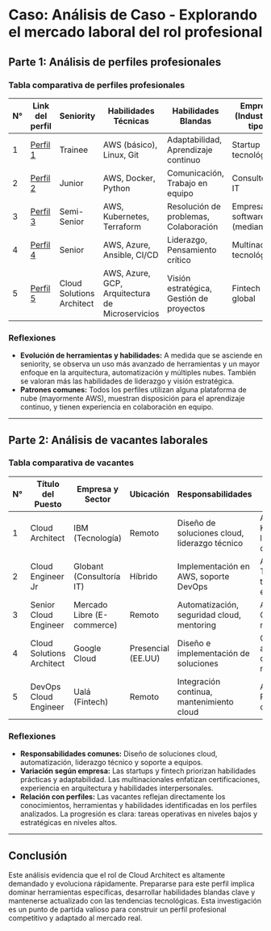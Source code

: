 # Caso: Análisis de Caso - Explorando el mercado laboral del rol profesional

## Parte 1: Análisis de perfiles profesionales

### Tabla comparativa de perfiles profesionales

| N° | Link del perfil | Seniority | Habilidades Técnicas | Habilidades Blandas | Empresa (Industria y tipo) | Idioma |
|----|------------------|-----------|----------------------|----------------------|-----------------------------|--------|
| 1  | [Perfil 1](https://www.linkedin.com) | Trainee | AWS (básico), Linux, Git | Adaptabilidad, Aprendizaje continuo | Startup tecnológica | Español |
| 2  | [Perfil 2](https://www.linkedin.com) | Junior | AWS, Docker, Python | Comunicación, Trabajo en equipo | Consultora IT | Inglés |
| 3  | [Perfil 3](https://www.linkedin.com) | Semi-Senior | AWS, Kubernetes, Terraform | Resolución de problemas, Colaboración | Empresa de software (mediana) | Inglés, Español |
| 4  | [Perfil 4](https://www.linkedin.com) | Senior | AWS, Azure, Ansible, CI/CD | Liderazgo, Pensamiento crítico | Multinacional tecnológica | Inglés |
| 5  | [Perfil 5](https://www.linkedin.com) | Cloud Solutions Architect | AWS, Azure, GCP, Arquitectura de Microservicios | Visión estratégica, Gestión de proyectos | Fintech global | Inglés, Portugués |

### Reflexiones

- **Evolución de herramientas y habilidades:** A medida que se asciende en seniority, se observa un uso más avanzado de herramientas y un mayor enfoque en la arquitectura, automatización y múltiples nubes. También se valoran más las habilidades de liderazgo y visión estratégica.
- **Patrones comunes:** Todos los perfiles utilizan alguna plataforma de nube (mayormente AWS), muestran disposición para el aprendizaje continuo, y tienen experiencia en colaboración en equipo.

---

## Parte 2: Análisis de vacantes laborales

### Tabla comparativa de vacantes

| N° | Título del Puesto | Empresa y Sector | Ubicación | Responsabilidades | Requisitos Técnicos y Soft Skills | Link |
|----|--------------------|------------------|-----------|--------------------|----------------------------------|------|
| 1  | Cloud Architect | IBM (Tecnología) | Remoto | Diseño de soluciones cloud, liderazgo técnico | AWS, Kubernetes, liderazgo, comunicación | [Ver oferta](https://www.linkedin.com) |
| 2  | Cloud Engineer Jr | Globant (Consultoría IT) | Híbrido | Implementación en AWS, soporte DevOps | AWS, Terraform, trabajo en equipo | [Ver oferta](https://www.linkedin.com) |
| 3  | Senior Cloud Engineer | Mercado Libre (E-commerce) | Remoto | Automatización, seguridad cloud, mentoring | AWS, Azure, CI/CD, mentoring | [Ver oferta](https://www.linkedin.com) |
| 4  | Cloud Solutions Architect | Google Cloud | Presencial (EE.UU) | Diseño e implementación de soluciones | GCP, arquitectura, comunicación, negociación | [Ver oferta](https://www.linkedin.com) |
| 5  | DevOps Cloud Engineer | Ualá (Fintech) | Remoto | Integración continua, mantenimiento cloud | AWS, Jenkins, Python, colaboración | [Ver oferta](https://www.linkedin.com) |

### Reflexiones

- **Responsabilidades comunes:** Diseño de soluciones cloud, automatización, liderazgo técnico y soporte a equipos.
- **Variación según empresa:** Las startups y fintech priorizan habilidades prácticas y adaptabilidad. Las multinacionales enfatizan certificaciones, experiencia en arquitectura y habilidades interpersonales.
- **Relación con perfiles:** Las vacantes reflejan directamente los conocimientos, herramientas y habilidades identificadas en los perfiles analizados. La progresión es clara: tareas operativas en niveles bajos y estratégicas en niveles altos.

---

## Conclusión

Este análisis evidencia que el rol de Cloud Architect es altamente demandado y evoluciona rápidamente. Prepararse para este perfil implica dominar herramientas específicas, desarrollar habilidades blandas clave y mantenerse actualizado con las tendencias tecnológicas. Esta investigación es un punto de partida valioso para construir un perfil profesional competitivo y adaptado al mercado real.